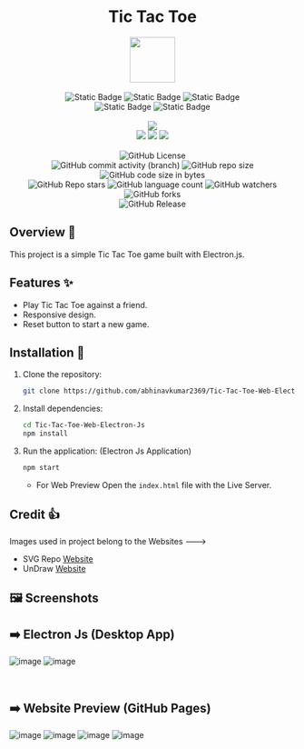 <div align="center">
     <h1> Tic Tac Toe </h1>
     <img src="https://github.com/user-attachments/assets/1800137a-c5fb-4c12-bcd0-3057ec42655c" height=80px width=80px/>
     <br/>
     <br/>
     <img alt="Static Badge" src="https://img.shields.io/badge/HTML-%23E34F26?style=for-the-badge&logo=html5&logoColor=white">
     <img alt="Static Badge" src="https://img.shields.io/badge/CSS-%231572B6?style=for-the-badge&logo=css3&logoColor=white">
     <img alt="Static Badge" src="https://img.shields.io/badge/JavaScript-%23F7DF1E?style=for-the-badge&logo=javascript&logoColor=black">
     <br/>
     <img alt="Static Badge" src="https://img.shields.io/badge/Website-red?style=for-the-badge">
     <img alt="Static Badge" src="https://img.shields.io/badge/Electron%20JS-8A2BE2?style=for-the-badge">
     <br/>
     <br/>
     <!-- Open Source -->
     <img src="https://badges.frapsoft.com/os/v1/open-source.svg?v=103">
     <br/>
     <!-- Contributions -->
     <img src="https://img.shields.io/static/v1.svg?label=Contributions&message=Welcome&color=#013220">
     <!-- Built By -->
     <img src="https://img.shields.io/badge/Built%20by-Abhinav%20Kumar-0059b3">
     <!-- Maintained -->
     <img src="https://img.shields.io/static/v1.svg?label=Maintained&message=Yes&color=red">
     <br/>
     <!-- --------------------------------------------- -->
     <br/>
     <!-- License -->
     <img alt="GitHub License" src="https://img.shields.io/github/license/abhinavkumar2369/Tic-Tac-Toe-Web-Electron-Js">
     <br/>
     <!-- Commit Count -->
     <img alt="GitHub commit activity (branch)" src="https://img.shields.io/github/commit-activity/t/abhinavkumar2369/Tic-Tac-Toe-Web-Electron-Js/main">
     <!-- Repo Size -->
     <img alt="GitHub repo size" src="https://img.shields.io/github/repo-size/abhinavkumar2369/Tic-Tac-Toe-Web-Electron-Js?style=flat&color=orange">
     <!-- Repo Code -->
     <img alt="GitHub code size in bytes" src="https://img.shields.io/github/languages/code-size/abhinavkumar2369/Tic-Tac-Toe-Web-Electron-Js">
     <br/>
     <img alt="GitHub Repo stars" src="https://img.shields.io/github/stars/abhinavkumar2369/Tic-Tac-Toe-Web-Electron-Js?style=flat&color=orange">
     <!-- Language Count -->
     <img alt="GitHub language count" src="https://img.shields.io/github/languages/count/abhinavkumar2369/Tic-Tac-Toe-Web-Electron-Js">
     <!-- Watchers -->
     <img alt="GitHub watchers" src="https://img.shields.io/github/watchers/abhinavkumar2369/Tic-Tac-Toe-Web-Electron-Js?style=flat">
     <!-- Forks -->
     <img alt="GitHub forks" src="https://img.shields.io/github/forks/abhinavkumar2369/Tic-Tac-Toe-Web-Electron-Js?style=flat&color=orange">
     <br/>
     <img alt="GitHub Release" src="https://img.shields.io/github/v/release/abhinavkumar2369/Tic-Tac-Toe-Web-Electron-Js">

</div>


## Overview 🌟
This project is a simple Tic Tac Toe game built with Electron.js.


## Features ✨
- Play Tic Tac Toe against a friend.
- Responsive design.
- Reset button to start a new game.


## Installation 🚀
1. Clone the repository:
   
    ```bash
    git clone https://github.com/abhinavkumar2369/Tic-Tac-Toe-Web-Electron-Js.git
    ```
    
2. Install dependencies:
 
    ```bash
    cd Tic-Tac-Toe-Web-Electron-Js
    npm install
    ```
    
3. Run the application: (Electron Js Application)
 
    ```bash
    npm start
    ```

   - For Web Preview Open the `index.html` file with the Live Server.

## Credit 👍 
Images used in project belong to the Websites --->
- SVG Repo <a href="https://www.svgrepo.com/"> Website </a>
- UnDraw <a href="https://undraw.co/"> Website </a>

## 🖼️ Screenshots

## ➡️ Electron Js (Desktop App)
![image](https://github.com/user-attachments/assets/47cea50c-84ca-4b50-8de6-1950d3e69386)
![image](https://github.com/user-attachments/assets/e1cd6e8b-ed5e-494c-b0a4-ae51ac7c381a)

<br/>

## ➡️ Website Preview (GitHub Pages)
![image](https://github.com/user-attachments/assets/03a0725a-d611-47aa-aac9-88b0d03324e8)
![image](https://github.com/user-attachments/assets/f0d0f275-0dc7-4bb6-ad32-90d8a551cc92)
![image](https://github.com/user-attachments/assets/67dd1d55-b20c-439d-94cb-da8b55081a06)
![image](https://github.com/user-attachments/assets/5ac44f5a-a3b5-401f-a516-d6078a7f4335)

